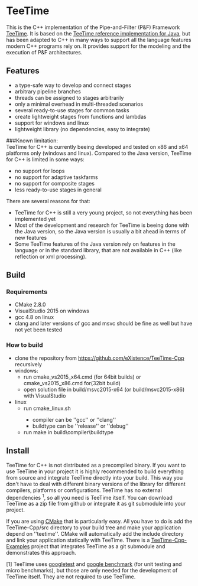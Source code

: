 # TeeTime

This is the C++ implementation of the Pipe-and-Filter (P&F) Framework [TeeTime](http://teetime-framework.github.io/).
It is based on the [TeeTime reference implementation for Java](https://github.com/teetime-framework/TeeTime), but has been adapted to C++ in many ways to support all the language features modern C++ programs rely on.
It provides support for the modeling and the execution of P&F architectures.

## Features

 * a type-safe way to develop and connect stages
 * arbitrary pipeline branches
 * threads can be assigned to stages arbitrarily
 * only a minimal overhead in multi-threaded scenarios 
 * several ready-to-use stages for common tasks
 * create lightweight stages from functions and lambdas 
 * support for windows and linux
 * lightweight library (no dependencies, easy to integrate)

###Known limitation:	
TeeTime for C++ is currently beeing developed and tested on x86 and x64 platforms only (windows and linux). Compared to the Java version, TeeTime for C++ is limited in some ways:
 * no support for loops
 * no support for adaptive taskfarms
 * no support for composite stages
 * less ready-to-use stages in general

There are several reasons for that:
 * TeeTime for C++ is still a very young project, so not everything has been implemented yet
 * Most of the development and research for TeeTime is beeing done with the Java version, so the Java version is usually a bit ahead in terms of new features
 * Some TeeTime features of the Java version rely on features in the language or in the standard library, that are not available in C++ (like reflection or xml processing).

## Build

### Requirements

 * CMake 2.8.0
 * VisualStudio 2015 on windows
 * gcc 4.8 on linux
 * clang and later versions of gcc and msvc should be fine as well but have not yet been tested

### How to build

 * clone the repository from https://github.com/eXistence/TeeTime-Cpp recursively
 * windows:
   * run cmake_vs2015_x64.cmd (for 64bit builds) or cmake_vs2015_x86.cmd for(32bit build)
   * open solution file in build/msvc2015-x64 (or build/msvc2015-x86) with VisualStudio
 * linux
   * run cmake_linux.sh <compiler> <buildtype>
     * compiler can be ''gcc'' or ''clang''
     * buildtype can be ''release'' or ''debug''
   * run make in build\compiler\buildtype
 
## Install

TeeTime for C++ is not distributed as a precompiled binary. If you want to use TeeTime in your project it is highly recommended to build everything from source and integrate TeeTime directly into your build. 
This way you don't have to deal with different binary versions of the library for different compilers, platforms or configurations.
TeeTime has no external dependencies <sup>1</sup>, so all you need is TeeTime itself. You can download TeeTime as a zip file from github or integrate it as git submodule into your project.

If you are using [CMake](https://cmake.org) that is particularly easy. All you have to do is add the TeeTime-Cpp/src directory to your build tree and make your application depend on ''teetime''. 
CMake will automatically add the include directory and link your application statically with TeeTime. There is a [TeeTime-Cpp-Examples](https://github.com/eXistence/TeeTime-Cpp-Examples) project that integrates TeeTime as a git submodule and demonstrates this approach.

   
[1] TeeTime uses [googletest](https://github.com/google/googletest) and [google benchmark](https://github.com/google/benchmark) (for unit testing and micro benchmarks), but those are only needed for the development of TeeTime itself. They are not required to use TeeTime.
